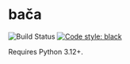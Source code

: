 bača
====

![Build Status](
    https://github.com/trevorbaca/baca/actions/workflows/main.yml/badge.svg)
[![Code style: black](
    https://img.shields.io/badge/code%20style-black-000000.svg)](
    https://github.com/ambv/black)

Requires Python 3.12+.
